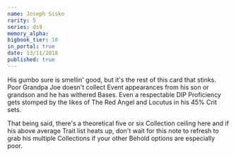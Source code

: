 ```yaml
---
name: Joseph Sisko
rarity: 5
series: ds9
memory_alpha:
bigbook_tier: 10
in_portal: true
date: 13/11/2018
published: true
---
```


His gumbo sure is smellin' good, but it's the rest of this card that stinks. Poor Grandpa Joe doesn't collect Event appearances from his son or grandson and he has withered Bases. Even a respectable DIP Proficiency gets stomped by the likes of The Red Angel and Locutus in his 45% Crit sets. 

That being said, there's a theoretical five or six Collection ceiling here and if his above average Trait list heats up, don't wait for this note to refresh to grab his multiple Collections if your other Behold options are especially poor.

